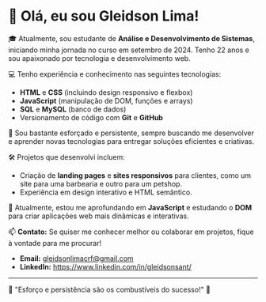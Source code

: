 # 👋 Olá, eu sou Gleidson Lima!

🎓 Atualmente, sou estudante de **Análise e Desenvolvimento de Sistemas**, iniciando minha jornada no curso em setembro de 2024. Tenho 22 anos e sou apaixonado por tecnologia e desenvolvimento web.

💻 Tenho experiência e conhecimento nas seguintes tecnologias:
- **HTML** e **CSS** (incluindo design responsivo e flexbox)
- **JavaScript** (manipulação de DOM, funções e arrays)
- **SQL** e **MySQL** (banco de dados)
- Versionamento de código com **Git** e **GitHub**

🚀 Sou bastante esforçado e persistente, sempre buscando me desenvolver e aprender novas tecnologias para entregar soluções eficientes e criativas.

🛠️ Projetos que desenvolvi incluem:
- Criação de **landing pages** e **sites responsivos** para clientes, como um site para uma barbearia e outro para um petshop.
- Experiência em design interativo e HTML semântico.

🌱 Atualmente, estou me aprofundando em **JavaScript** e estudando o **DOM** para criar aplicações web mais dinâmicas e interativas.

📫 **Contato:** Se quiser me conhecer melhor ou colaborar em projetos, fique à vontade para me procurar!
- **Email:** gleidsonlimacrf@gmail.com
- **LinkedIn:** https://www.linkedin.com/in/gleidsonsant/

---

🌟 "Esforço e persistência são os combustíveis do sucesso!" 🌟
